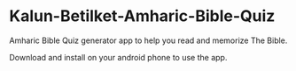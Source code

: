 # Kalun-Betilket-Amharic-Bible-Quiz
Amharic Bible Quiz generator app to help you read and memorize The Bible.

Download and install on your android phone to use the app.
